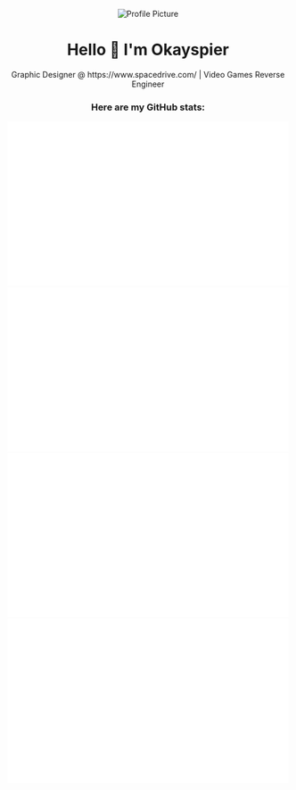 <p align="center">
  <p align="center">
    <img width="150" height="150" src="https://file.coffee/u/RlYr98BMGGp83kDY9DgGk.jpg" alt="Profile Picture">
      </p>
    <h1 align="center"><b>Hello 👋 I'm Okayspier</b></h1>
    <p align="center">
      Graphic Designer @ https://www.spacedrive.com/ | Video Games Reverse Engineer
</p>

<p align="center">
  <p align="center">
    <h3 align="center">Here are my GitHub stats:</h3>
  </p>
    <p align="center">
  <img src="https://raw.githubusercontent.com/necione/github-stats/master/generated/overview.svg#gh-dark-mode-only" />
  <img src="https://raw.githubusercontent.com/necione/github-stats/master/generated/languages.svg#gh-dark-mode-only" />
  <img src="https://raw.githubusercontent.com/necione/github-stats/master/generated/overview.svg#gh-light-mode-only" />
  <img src="https://raw.githubusercontent.com/necione/github-stats/master/generated/languages.svg#gh-light-mode-only" />
</p>
